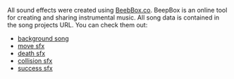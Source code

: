 All sound effects were created using [BeebBox.co](https://www.beepbox.co/#9n31s0k0l00e03t2ma7g0fj07r1i0o432T5v1u53f0qwx10h511d03H_RIBJAAAzrrrqhh0E1b4T1v1uc3f10v3q011d23A1F0B2Q0950Pc454E26327aT1v1u82f0q8x10l511d03AcFfB7Q0245P7788E2b27iT2v1u15f10w4qw02d03w0E0b4h400000000h4g000000014h000000004h400000000p16000000). BeepBox is an online tool for creating and sharing instrumental music. All song data is contained in the song projects URL. You can check them out:

- [background song](https://www.beepbox.co/#9n31s4k0l00e0ft2ma7g0fj07r1i0o432T7v1ue8f10p9q023d19H-SstrsrBzjAqihh6IcE0T0v0ua7f10o9q83131d19w0h0E0T1v0u82f0q8x10l511d03AcFfB7Q0245P7788E2b27iT4v0uf0f0q011z6666ji8k8k3jSBKSJJAArriiiiii07JCABrzrrrrrrr00YrkqHrsrrrrjr005zrAqzrjzrrqr1jRjrqGGrrzsrsA099ijrABJJJIAzrrtirqrqjqixzsrAjrqjiqaqqysttAJqjikikrizrHtBJJAzArzrIsRCITKSS099ijrAJS____Qg99habbCAYrDzh00E0b40008000400h8x4y4i8h8x4h8y8h4i8y4h4h4h4h4h4p22dFLh_C10mqfzh6VE-9UzFGOdd7xAuTp7IPx7llAuMhZhj4uPaF7jgx7Ep7JmhXcUhRlx7Eh61jhY2-wRW2-wLJ8Z8LEbWieALEbWp82Cza4tV7uptlkwhRBWpgezD2eMzHcKGGg8WO_cE0) 
- [move sfx](https://www.beepbox.co/#9n31s0k1l00e00t2ma7g0fj07r1i0o432T0v1u00f0q012d02w2h0E0T3v1uf3f12rcq2x10x5f1d08SU0M51pr2qiqqrrrE2b686T0v1u12f10s4q00d03w2h2E0T3v1uf7f0qwx10m711d08SZIztrsrzrqiiiiiE1b6b4000000000000000000000000000000000000000000p1jFBRxW2009uCYnMOY000)
- [death sfx](https://www.beepbox.co/#9n31s0k0l00e00t3Ma7g0fj07r1i0o432T0v0u00f10o5q0911d18w2h0E0T3v1uf3f12rcq2x10x5f1d08SU0M51pr2qiqqrrrE2b686T0v1u12f10s4q00d03w2h2E0T2v1u02f0q1x10p7482d0aw2E0b0000000000000000000000000000000040000000000p1j002nFL5YcL0kSKsf5M0)
- [collision sfx](https://www.beepbox.co/#9n31s0k0l00e00t2ma7g0fj07r1i0o432T0v1u00f10o5q00d05w5h1E0T3v1uf3f12rcq2x10x5f1d08SU0M51pr2qiqqrrrE2b686T0v1u12f10s4q00d03w2h2E0T2v1u15f10w4qw02d03w0E0b0000000000000000000000000000000040000000000p1pFE_xVS009uCYnMOY1jq9MYt00)
- [success sfx](https://www.beepbox.co/#9n31s0k0l00e00t43a7g0fj07r1i0o432T0v1u00f0qhb131461d07w2h0E0T0v1u00f0qg01d04w2h0E0T0v1u00f10o9q83133d6aw0h0E0T2v4u02f0q1976b3d03w0E0b4h40000000014g000000014h000000000h400000000p1MFBU2MoJgGq_IYb0ltjRQv0pCLWIYb0jbpILGPLM5CUYOhTU0)